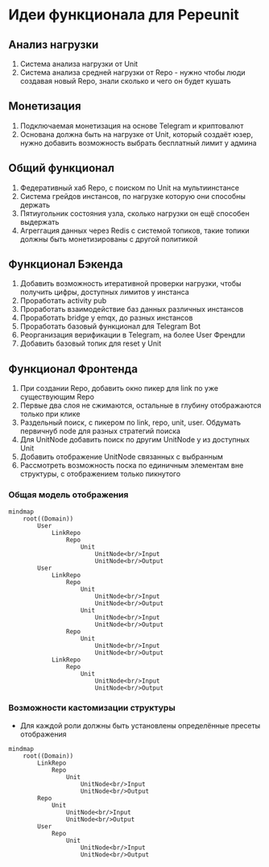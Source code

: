# Идеи функционала для Pepeunit

## Анализ нагрузки

1. Система анализа нагрузки от Unit
2. Система анализа средней нагрузки от Repo - нужно чтобы люди создавая новый Repo, знали сколько и чего он будет кушать

## Монетизация

1. Подключаемая монетизация на основе Telegram и криптовалют
2. Основана должна быть на нагрузке от Unit, который создаёт юзер, нужно добавить возможность выбрать бесплатный лимит у админа

## Общий функционал

1. Федеративный хаб Repo, c поиском по Unit на мультиинстансе
2. Система грейдов инстансов, по нагрузке которую они способны держать
3. Пятиугольник состояния узла, сколько нагрузки он ещё способен выдержать
4. Агреггация данных через Redis с системой топиков, такие топики должны быть монетизированы с другой политикой

## Функционал Бэкенда

1. Добавить возможность итеративной проверки нагрузки, чтобы получить цифры, доступных лимитов у инстанса
2. Проработать activity pub
3. Проработать взаимодействие баз данных различных инстансов
4. Проработать bridge y emqx, до разных инстансов
5. Проработать базовый функционал для Telegram Bot
6. Реорганизация верификации в Telegram, на более User Френдли
7. Добавить базовый топик для reset y Unit

## Функционал Фронтенда

1. При создании Repo, добавить окно пикер для link по уже существующим Repo
1. Первые два слоя не сжимаются, остальные в глубину отображаются только при клике
1. Раздельный поиск, c пикером по link, repo, unit, user. Обдумать первичнуб node для разных стратегий поиска
1. Для UnitNode добавить поиск по другим UnitNode у из доступных Unit
1. Добавить отображение UnitNode связанных с выбранным
1. Рассмотреть возможность поска по единичным элементам вне структуры, с отображением только пикнутого

### Общая модель отображения

```mermaid
mindmap
    root((Domain))
        User
            LinkRepo
                Repo
                    Unit
                        UnitNode<br/>Input
                        UnitNode<br/>Output
        User
            LinkRepo
                Repo
                    Unit
                        UnitNode<br/>Input
                        UnitNode<br/>Output
                    Unit
                        UnitNode<br/>Input
                        UnitNode<br/>Output
                Repo
                    Unit
                        UnitNode<br/>Input
                        UnitNode<br/>Output
            LinkRepo
                Repo
                    Unit
                        UnitNode<br/>Input
                        UnitNode<br/>Output
```

### Возможности кастомизации структуры

- Для каждой роли должны быть установлены определённые пресеты отображения

```mermaid
mindmap
    root((Domain))
        LinkRepo
            Repo
                Unit
                    UnitNode<br/>Input
                    UnitNode<br/>Output
        Repo
            Unit
                UnitNode<br/>Input
                UnitNode<br/>Output
        User
            Repo
                Unit
                    UnitNode<br/>Input
                    UnitNode<br/>Output
```